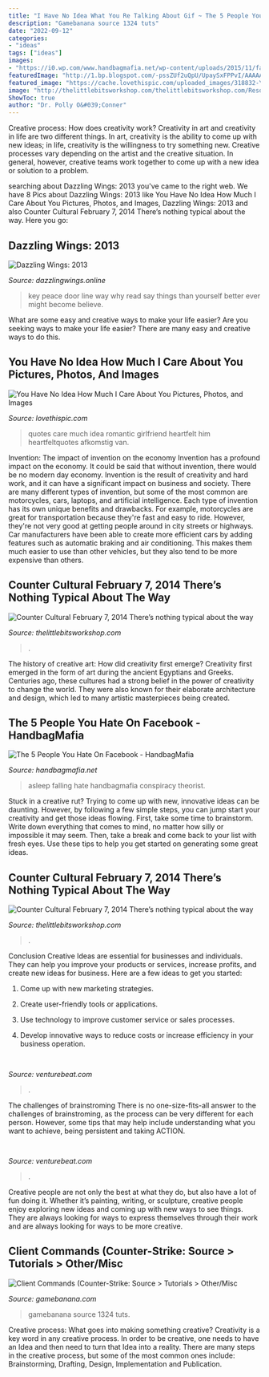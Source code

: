 ```yaml
---
title: "I Have No Idea What You Re Talking About Gif ~ The 5 People You Hate On Facebook"
description: "Gamebanana source 1324 tuts"
date: "2022-09-12"
categories:
- "ideas"
tags: ["ideas"]
images:
- "https://i0.wp.com/www.handbagmafia.net/wp-content/uploads/2015/11/falling-asleep.gif"
featuredImage: "http://1.bp.blogspot.com/-pssZUf2uQpU/UpaySxFPPvI/AAAAAAAAAxE/wD-ivzb6M9E/s1600/Old+key+in+a+locked+door.JPG"
featured_image: "https://cache.lovethispic.com/uploaded_images/318832-You-Have-No-Idea-How-Much-I-Care-About-You.jpg"
image: "http://thelittlebitsworkshop.com/thelittlebitsworkshop.com/Resources/Archive_files/shapeimage_11.png"
ShowToc: true
author: "Dr. Polly O&#039;Conner"
---
```



Creative process: How does creativity work?
Creativity in art and creativity in life are two different things. In art, creativity is the ability to come up with new ideas; in life, creativity is the willingness to try something new. Creative processes vary depending on the artist and the creative situation. In general, however, creative teams work together to come up with a new idea or solution to a problem.

	

		
searching about Dazzling Wings: 2013 you've came to the right web. We have 8 Pics about Dazzling Wings: 2013 like You Have No Idea How Much I Care About You Pictures, Photos, and Images, Dazzling Wings: 2013 and also Counter Cultural February 7, 2014 There’s nothing typical about the way. Here you go:
		
    
## Dazzling Wings: 2013

<img loading=lazy src="http://1.bp.blogspot.com/-pssZUf2uQpU/UpaySxFPPvI/AAAAAAAAAxE/wD-ivzb6M9E/s1600/Old+key+in+a+locked+door.JPG" onerror="this.onerror=null;this.src='https://tse2.mm.bing.net/th?id=OIP.lCdwBH5Rypyidef9CxSB2gHaHa&amp;pid=15.1';" alt="Dazzling Wings: 2013">

_Source: dazzlingwings.online_

>key peace door line way why read say things than yourself better ever might become believe. 

	

What are some easy and creative ways to make your life easier?
Are you seeking ways to make your life easier? There are many easy and creative ways to do this.

    
## You Have No Idea How Much I Care About You Pictures, Photos, And Images

<img loading=lazy src="https://cache.lovethispic.com/uploaded_images/318832-You-Have-No-Idea-How-Much-I-Care-About-You.jpg" onerror="this.onerror=null;this.src='https://tse3.mm.bing.net/th?id=OIP.e5rn7B1jDPW9g_s9rkZQcAAAAA&amp;pid=15.1';" alt="You Have No Idea How Much I Care About You Pictures, Photos, and Images">

_Source: lovethispic.com_

>quotes care much idea romantic girlfriend heartfelt him heartfeltquotes afkomstig van. 

	

Invention: The impact of invention on the economy
Invention has a profound impact on the economy. It could be said that without invention, there would be no modern day economy. Invention is the result of creativity and hard work, and it can have a significant impact on business and society. There are many different types of invention, but some of the most common are motorcycles, cars, laptops, and artificial intelligence. Each type of invention has its own unique benefits and drawbacks. For example, motorcycles are great for transportation because they're fast and easy to ride. However, they're not very good at getting people around in city streets or highways. Car manufacturers have been able to create more efficient cars by adding features such as automatic braking and air conditioning. This makes them much easier to use than other vehicles, but they also tend to be more expensive than others.

    
## Counter Cultural February 7, 2014 There’s Nothing Typical About The Way

<img loading=lazy src="http://thelittlebitsworkshop.com/thelittlebitsworkshop.com/Resources/Archive_files/shapeimage_11.png" onerror="this.onerror=null;this.src='https://tse1.mm.bing.net/th?id=OIP.wZp2ZZiwIZe-LIXu2Tl1ngAAAA&amp;pid=15.1';" alt="Counter Cultural February 7, 2014 There’s nothing typical about the way">

_Source: thelittlebitsworkshop.com_

>. 

	

The history of creative art: How did creativity first emerge?
Creativity first emerged in the form of art during the ancient Egyptians and Greeks. Centuries ago, these cultures had a strong belief in the power of creativity to change the world. They were also known for their elaborate architecture and design, which led to many artistic masterpieces being created.

    
## The 5 People You Hate On Facebook - HandbagMafia

<img loading=lazy src="https://i0.wp.com/www.handbagmafia.net/wp-content/uploads/2015/11/falling-asleep.gif" onerror="this.onerror=null;this.src='https://tse2.mm.bing.net/th?id=OIP.TyC1DctjbzWD-gUbSJutmgAAAA&amp;pid=15.1';" alt="The 5 People You Hate On Facebook - HandbagMafia">

_Source: handbagmafia.net_

>asleep falling hate handbagmafia conspiracy theorist. 

	

Stuck in a creative rut? Trying to come up with new, innovative ideas can be daunting. However, by following a few simple steps, you can jump start your creativity and get those ideas flowing. First, take some time to brainstorm. Write down everything that comes to mind, no matter how silly or impossible it may seem. Then, take a break and come back to your list with fresh eyes. Use these tips to help you get started on generating some great ideas.

    
## Counter Cultural February 7, 2014 There’s Nothing Typical About The Way

<img loading=lazy src="https://www.thelittlebitsworkshop.com/thelittlebitsworkshop.com/Resources/Archive_files/shapeimage_29.png" onerror="this.onerror=null;this.src='https://tse1.mm.bing.net/th?id=OIP.1fL3ORSEZgm8Mvw3tOPtEQAAAA&amp;pid=15.1';" alt="Counter Cultural February 7, 2014 There’s nothing typical about the way">

_Source: thelittlebitsworkshop.com_

>. 

	

Conclusion
Creative Ideas are essential for businesses and individuals. They can help you improve your products or services, increase profits, and create new ideas for business. Here are a few ideas to get you started:
1. Come up with new marketing strategies.

2. Create user-friendly tools or applications.

3. Use technology to improve customer service or sales processes.

4. Develop innovative ways to reduce costs or increase efficiency in your business operation.

    
## 

<img loading=lazy src="https://venturebeat.com/wp-content/uploads/2019/05/psvr-wired-wireless.png" onerror="this.onerror=null;this.src='https://tse1.mm.bing.net/th?id=OIP.3GvezmhSqSoVXHYhYHKZwQHaDq&amp;pid=15.1';" alt="">

_Source: venturebeat.com_

>. 

	

The challenges of brainstroming
There is no one-size-fits-all answer to the challenges of brainstroming, as the process can be very different for each person. However, some tips that may help include understanding what you want to achieve, being persistent and taking ACTION.

    
## 

<img loading=lazy src="https://venturebeat.com/wp-content/uploads/2019/10/IMG_2307D-e1572529138577.jpeg" onerror="this.onerror=null;this.src='https://tse3.mm.bing.net/th?id=OIP.JH5oeQG4IfebxWuL_cwUiQHaFj&amp;pid=15.1';" alt="">

_Source: venturebeat.com_

>. 

	

Creative people are not only the best at what they do, but also have a lot of fun doing it. Whether it’s painting, writing, or sculpture, creative people enjoy exploring new ideas and coming up with new ways to see things. They are always looking for ways to express themselves through their work and are always looking for ways to be more creative.

    
## Client Commands (Counter-Strike: Source &gt; Tutorials &gt; Other/Misc

<img loading=lazy src="http://gamebanana.com/tuts/embeddables/1324?type=sd_image" onerror="this.onerror=null;this.src='https://tse3.mm.bing.net/th?id=OIP.or-zgUH2Q3XV7uZlfX_lYwHaGH&amp;pid=15.1';" alt="Client Commands (Counter-Strike: Source &gt; Tutorials &gt; Other/Misc">

_Source: gamebanana.com_

>gamebanana source 1324 tuts. 

	

Creative process: What goes into making something creative?
Creativity is a key word in any creative process. In order to be creative, one needs to have an Idea and then need to turn that Idea into a reality. There are many steps in the creative process, but some of the most common ones include: Brainstorming, Drafting, Design, Implementation and Publication.

